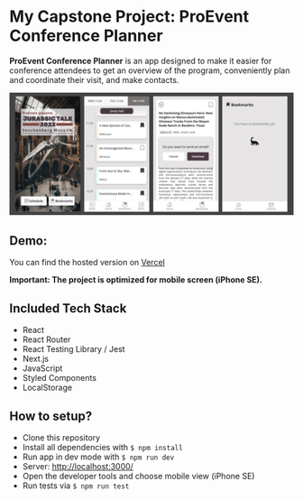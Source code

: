 # My Capstone Project: ProEvent Conference Planner

**ProEvent Conference Planner** is an app designed to make it easier for conference attendees to get an overview of the program, conveniently plan and coordinate their visit, and make contacts.

![Screenshots](/public/images/app-screenshots.png)

## Demo:

You can find the hosted version on [Vercel](https://capstone-project-proevent.vercel.app/)

**Important: The project is optimized for mobile screen (iPhone SE).**

## Included Tech Stack

- React
- React Router
- React Testing Library / Jest
- Next.js
- JavaScript
- Styled Components
- LocalStorage

## How to setup?

- Clone this repository
- Install all dependencies with `$ npm install`
- Run app in dev mode with `$ npm run dev`
- Server: [http://localhost:3000/](http://localhost:3000/)
- Open the developer tools and choose mobile view (iPhone SE)
- Run tests via `$ npm run test`
